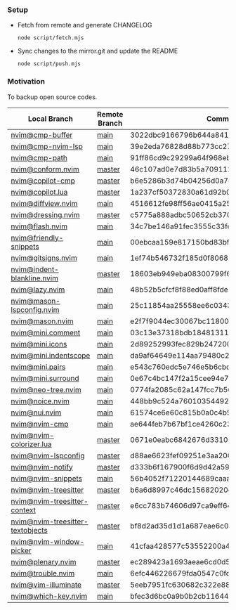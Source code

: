 ### Setup

* Fetch from remote and generate CHANGELOG

  ```fish
  node script/fetch.mjs
  ```

* Sync changes to the mirror.git and update the README

  ```fish
  node script/push.mjs
  ```


### Motivation

To backup open source codes.


 Local Branch                         | Remote Branch                                       | Commit                                  
--------------------------------------|-----------------------------------------------------|------------------------------------------
 [nvim@cmp-buffer][]                  | [main][nvim@cmp-buffer#main]                        | 3022dbc9166796b644a841a02de8dd1cc1d311fa
 [nvim@cmp-nvim-lsp][]                | [main][nvim@cmp-nvim-lsp#main]                      | 39e2eda76828d88b773cc27a3f61d2ad782c922d
 [nvim@cmp-path][]                    | [main][nvim@cmp-path#main]                          | 91ff86cd9c29299a64f968ebb45846c485725f23
 [nvim@conform.nvim][]                | [master][nvim@conform.nvim#master]                  | 46c107ad0e7d83b5a7091112ec2994c847577d32
 [nvim@copilot-cmp][]                 | [master][nvim@copilot-cmp#master]                   | b6e5286b3d74b04256d0a7e3bd2908eabec34b44
 [nvim@copilot.lua][]                 | [master][nvim@copilot.lua#master]                   | 1a237cf50372830a61d92b0adf00d3b23882e0e1
 [nvim@diffview.nvim][]               | [main][nvim@diffview.nvim#main]                     | 4516612fe98ff56ae0415a259ff6361a89419b0a
 [nvim@dressing.nvim][]               | [master][nvim@dressing.nvim#master]                 | c5775a888adbc50652cb370073fcfec963eca93e
 [nvim@flash.nvim][]                  | [main][nvim@flash.nvim#main]                        | 34c7be146a91fec3555c33fe89c7d643f6ef5cf1
 [nvim@friendly-snippets][]           | [main][nvim@friendly-snippets#main]                 | 00ebcaa159e817150bd83bfe2d51fa3b3377d5c4
 [nvim@gitsigns.nvim][]               | [main][nvim@gitsigns.nvim#main]                     | 1ef74b546732f185d0f806860fa5404df7614f28
 [nvim@indent-blankline.nvim][]       | [master][nvim@indent-blankline.nvim#master]         | 18603eb949eba08300799f64027af11ef922283f
 [nvim@lazy.nvim][]                   | [main][nvim@lazy.nvim#main]                         | 48b52b5cfcf8f88ed0aff8fde573a5cc20b1306d
 [nvim@mason-lspconfig.nvim][]        | [main][nvim@mason-lspconfig.nvim#main]              | 25c11854aa25558ee6c03432edfa0df0217324be
 [nvim@mason.nvim][]                  | [main][nvim@mason.nvim#main]                        | e2f7f9044ec30067bc11800a9e266664b88cda22
 [nvim@mini.comment][]                | [main][nvim@mini.comment#main]                      | 03c13e37318bdb18481311c0ac1adc9ed731caf1
 [nvim@mini.icons][]                  | [main][nvim@mini.icons#main]                        | 2d89252993fec829b24720097a687412d10f6c85
 [nvim@mini.indentscope][]            | [main][nvim@mini.indentscope#main]                  | da9af64649e114aa79480c238fd23f6524bc0903
 [nvim@mini.pairs][]                  | [main][nvim@mini.pairs#main]                        | e543c760edc5e746e5b6cbd02c066c17ead3ef16
 [nvim@mini.surround][]               | [main][nvim@mini.surround#main]                     | 0e67c4bc147f2a15cee94e7c94dcc0e115b9f55e
 [nvim@neo-tree.nvim][]               | [main][nvim@neo-tree.nvim#main]                     | 0774fa2085c62a147fcc7b56f0ac37053cc80217
 [nvim@noice.nvim][]                  | [main][nvim@noice.nvim#main]                        | 448bb9c524a7601035449210838e374a30153172
 [nvim@nui.nvim][]                    | [main][nvim@nui.nvim#main]                          | 61574ce6e60c815b0a0c4b5655b8486ba58089a1
 [nvim@nvim-cmp][]                    | [main][nvim@nvim-cmp#main]                          | ae644feb7b67bf1ce4260c231d1d4300b19c6f30
 [nvim@nvim-colorizer.lua][]          | [master][nvim@nvim-colorizer.lua#master]            | 0671e0eabc6842676d3310370e8fae4e1c51d7f9
 [nvim@nvim-lspconfig][]              | [master][nvim@nvim-lspconfig#master]                | d88ae6623fef09251e3aa20001bb761686eae730
 [nvim@nvim-notify][]                 | [master][nvim@nvim-notify#master]                   | d333b6f167900f6d9d42a59005d82919830626bf
 [nvim@nvim-snippets][]               | [main][nvim@nvim-snippets#main]                     | 56b4052f71220144689caaa2e5b66222ba5661eb
 [nvim@nvim-treesitter][]             | [master][nvim@nvim-treesitter#master]               | b6a6d8997c46dc15682020ce4fddc5a89ee1ac0d
 [nvim@nvim-treesitter-context][]     | [master][nvim@nvim-treesitter-context#master]       | e6cc783b74606d97ca9eff6494e3f5c2ca603a50
 [nvim@nvim-treesitter-textobjects][] | [master][nvim@nvim-treesitter-textobjects#master]   | bf8d2ad35d1d1a687eae6c065c3d524f7ab61b23
 [nvim@nvim-window-picker][]          | [main][nvim@nvim-window-picker#main]                | 41cfaa428577c53552200a404ae9b3a0b5719706
 [nvim@plenary.nvim][]                | [master][nvim@plenary.nvim#master]                  | ec289423a1693aeae6cd0d503bac2856af74edaa
 [nvim@trouble.nvim][]                | [main][nvim@trouble.nvim#main]                      | 6efc446226679fda0547c0fd6a7892fd5f5b15d8
 [nvim@vim-illuminate][]              | [master][nvim@vim-illuminate#master]                | 5eeb7951fc630682c322e88a9bbdae5c224ff0aa
 [nvim@which-key.nvim][]              | [main][nvim@which-key.nvim#main]                    | bfec3d6bc0a9b0b2cb11644642f78c2c3915eef0

[nvim@cmp-buffer]: https://github.com/guanghechen/mirror/tree/nvim@cmp-buffer
[nvim@cmp-nvim-lsp]: https://github.com/guanghechen/mirror/tree/nvim@cmp-nvim-lsp
[nvim@cmp-path]: https://github.com/guanghechen/mirror/tree/nvim@cmp-path
[nvim@conform.nvim]: https://github.com/guanghechen/mirror/tree/nvim@conform.nvim
[nvim@copilot-cmp]: https://github.com/guanghechen/mirror/tree/nvim@copilot-cmp
[nvim@copilot.lua]: https://github.com/guanghechen/mirror/tree/nvim@copilot.lua
[nvim@diffview.nvim]: https://github.com/guanghechen/mirror/tree/nvim@diffview.nvim
[nvim@dressing.nvim]: https://github.com/guanghechen/mirror/tree/nvim@dressing.nvim
[nvim@flash.nvim]: https://github.com/guanghechen/mirror/tree/nvim@flash.nvim
[nvim@friendly-snippets]: https://github.com/guanghechen/mirror/tree/nvim@friendly-snippets
[nvim@gitsigns.nvim]: https://github.com/guanghechen/mirror/tree/nvim@gitsigns.nvim
[nvim@indent-blankline.nvim]: https://github.com/guanghechen/mirror/tree/nvim@indent-blankline.nvim
[nvim@lazy.nvim]: https://github.com/guanghechen/mirror/tree/nvim@lazy.nvim
[nvim@mason-lspconfig.nvim]: https://github.com/guanghechen/mirror/tree/nvim@mason-lspconfig.nvim
[nvim@mason.nvim]: https://github.com/guanghechen/mirror/tree/nvim@mason.nvim
[nvim@mini.comment]: https://github.com/guanghechen/mirror/tree/nvim@mini.comment
[nvim@mini.icons]: https://github.com/guanghechen/mirror/tree/nvim@mini.icons
[nvim@mini.indentscope]: https://github.com/guanghechen/mirror/tree/nvim@mini.indentscope
[nvim@mini.pairs]: https://github.com/guanghechen/mirror/tree/nvim@mini.pairs
[nvim@mini.surround]: https://github.com/guanghechen/mirror/tree/nvim@mini.surround
[nvim@neo-tree.nvim]: https://github.com/guanghechen/mirror/tree/nvim@neo-tree.nvim
[nvim@noice.nvim]: https://github.com/guanghechen/mirror/tree/nvim@noice.nvim
[nvim@nui.nvim]: https://github.com/guanghechen/mirror/tree/nvim@nui.nvim
[nvim@nvim-cmp]: https://github.com/guanghechen/mirror/tree/nvim@nvim-cmp
[nvim@nvim-colorizer.lua]: https://github.com/guanghechen/mirror/tree/nvim@nvim-colorizer.lua
[nvim@nvim-lspconfig]: https://github.com/guanghechen/mirror/tree/nvim@nvim-lspconfig
[nvim@nvim-notify]: https://github.com/guanghechen/mirror/tree/nvim@nvim-notify
[nvim@nvim-snippets]: https://github.com/guanghechen/mirror/tree/nvim@nvim-snippets
[nvim@nvim-treesitter]: https://github.com/guanghechen/mirror/tree/nvim@nvim-treesitter
[nvim@nvim-treesitter-context]: https://github.com/guanghechen/mirror/tree/nvim@nvim-treesitter-context
[nvim@nvim-treesitter-textobjects]: https://github.com/guanghechen/mirror/tree/nvim@nvim-treesitter-textobjects
[nvim@nvim-window-picker]: https://github.com/guanghechen/mirror/tree/nvim@nvim-window-picker
[nvim@plenary.nvim]: https://github.com/guanghechen/mirror/tree/nvim@plenary.nvim
[nvim@trouble.nvim]: https://github.com/guanghechen/mirror/tree/nvim@trouble.nvim
[nvim@vim-illuminate]: https://github.com/guanghechen/mirror/tree/nvim@vim-illuminate
[nvim@which-key.nvim]: https://github.com/guanghechen/mirror/tree/nvim@which-key.nvim

[nvim@cmp-buffer#main]: https://github.com/hrsh7th/cmp-buffer/tree/main
[nvim@cmp-nvim-lsp#main]: https://github.com/hrsh7th/cmp-nvim-lsp/tree/main
[nvim@cmp-path#main]: https://github.com/hrsh7th/cmp-path/tree/main
[nvim@conform.nvim#master]: https://github.com/stevearc/conform.nvim/tree/master
[nvim@copilot-cmp#master]: https://github.com/zbirenbaum/copilot-cmp/tree/master
[nvim@copilot.lua#master]: https://github.com/zbirenbaum/copilot.lua/tree/master
[nvim@diffview.nvim#main]: https://github.com/sindrets/diffview.nvim/tree/main
[nvim@dressing.nvim#master]: https://github.com/stevearc/dressing.nvim/tree/master
[nvim@flash.nvim#main]: https://github.com/folke/flash.nvim/tree/main
[nvim@friendly-snippets#main]: https://github.com/rafamadriz/friendly-snippets/tree/main
[nvim@gitsigns.nvim#main]: https://github.com/lewis6991/gitsigns.nvim/tree/main
[nvim@indent-blankline.nvim#master]: https://github.com/lukas-reineke/indent-blankline.nvim/tree/master
[nvim@lazy.nvim#main]: https://github.com/folke/lazy.nvim/tree/main
[nvim@mason-lspconfig.nvim#main]: https://github.com/williamboman/mason-lspconfig.nvim/tree/main
[nvim@mason.nvim#main]: https://github.com/williamboman/mason.nvim/tree/main
[nvim@mini.comment#main]: https://github.com/echasnovski/mini.comment/tree/main
[nvim@mini.icons#main]: https://github.com/echasnovski/mini.icons/tree/main
[nvim@mini.indentscope#main]: https://github.com/echasnovski/mini.indentscope/tree/main
[nvim@mini.pairs#main]: https://github.com/echasnovski/mini.pairs/tree/main
[nvim@mini.surround#main]: https://github.com/echasnovski/mini.surround/tree/main
[nvim@neo-tree.nvim#main]: https://github.com/nvim-neo-tree/neo-tree.nvim/tree/main
[nvim@noice.nvim#main]: https://github.com/folke/noice.nvim/tree/main
[nvim@nui.nvim#main]: https://github.com/MunifTanjim/nui.nvim/tree/main
[nvim@nvim-cmp#main]: https://github.com/hrsh7th/nvim-cmp/tree/main
[nvim@nvim-colorizer.lua#master]: https://github.com/NvChad/nvim-colorizer.lua/tree/master
[nvim@nvim-lspconfig#master]: https://github.com/neovim/nvim-lspconfig/tree/master
[nvim@nvim-notify#master]: https://github.com/rcarriga/nvim-notify/tree/master
[nvim@nvim-snippets#main]: https://github.com/garymjr/nvim-snippets/tree/main
[nvim@nvim-treesitter#master]: https://github.com/nvim-treesitter/nvim-treesitter/tree/master
[nvim@nvim-treesitter-context#master]: https://github.com/nvim-treesitter/nvim-treesitter-context/tree/master
[nvim@nvim-treesitter-textobjects#master]: https://github.com/nvim-treesitter/nvim-treesitter-textobjects/tree/master
[nvim@nvim-window-picker#main]: https://github.com/s1n7ax/nvim-window-picker/tree/main
[nvim@plenary.nvim#master]: https://github.com/nvim-lua/plenary.nvim/tree/master
[nvim@trouble.nvim#main]: https://github.com/folke/trouble.nvim/tree/main
[nvim@vim-illuminate#master]: https://github.com/RRethy/vim-illuminate/tree/master
[nvim@which-key.nvim#main]: https://github.com/folke/which-key.nvim/tree/main